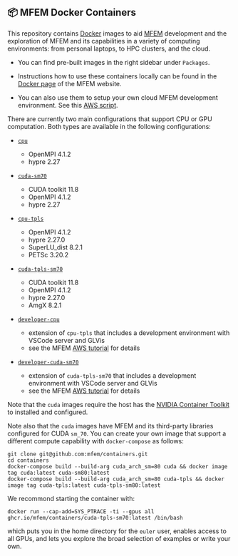 ## 📦 MFEM Docker Containers

This repository contains [Docker](https://www.docker.com/) images to aid
[MFEM](https://github.com/mfem/mfem) development and the exploration of MFEM and
its capabilities in a variety of computing environments: from personal laptops, to HPC
clusters, and the cloud.

- You can find pre-built images in the right sidebar under `Packages`.

- Instructions how to use these containers locally can be found in the
[Docker page](https://mfem.org/tutorial/docker) of the MFEM website.

- You can also use them to setup your own cloud MFEM development environment.
See this [AWS script](developer/user-data.sh).

There are currently two main configurations that support CPU or GPU computation.
Both types are available in the following configurations:

- [`cpu`](https://github.com/mfem/containers/pkgs/container/containers%2Fcpu)
    - OpenMPI 4.1.2
    - hypre 2.27

- [`cuda-sm70`](https://github.com/mfem/containers/pkgs/container/containers%2Fcuda-sm70)
    - CUDA toolkit 11.8
    - OpenMPI 4.1.2
    - hypre 2.27

- [`cpu-tpls`](https://github.com/mfem/containers/pkgs/container/containers%2Fcpu-tpls)
    - OpenMPI 4.1.2
    - hypre 2.27.0
    - SuperLU_dist 8.2.1
    - PETSc 3.20.2

- [`cuda-tpls-sm70`](https://github.com/mfem/containers/pkgs/container/containers%2Fcuda-tpls-sm70)
    - CUDA toolkit 11.8
    - OpenMPI 4.1.2
    - hypre 2.27.0
    - AmgX 8.2.1

- [`developer-cpu`](https://github.com/mfem/containers/pkgs/container/containers%2Fdeveloper-cpu)
    - extension of `cpu-tpls` that includes a development environment with VSCode server and GLVis
    - see the MFEM [AWS tutorial](https://mfem.org/tutorial/docker) for details
 
- [`developer-cuda-sm70`](https://github.com/mfem/containers/pkgs/container/containers%2Fdeveloper-cuda-sm70)
    - extension of `cuda-tpls-sm70` that includes a development environment with VSCode server and GLVis
    - see the MFEM [AWS tutorial](https://mfem.org/tutorial/docker) for details

Note that the `cuda` images require the host has the 
[NVIDIA Container Toolkit](https://docs.nvidia.com/datacenter/cloud-native/container-toolkit/latest/install-guide.html) to installed and configured.

Note also that the `cuda` images have MFEM and its third-party libraries configured for
CUDA `sm_70`. You can create your own image that support a different compute capability with
`docker-compose` as follows:
```
git clone git@github.com:mfem/containers.git
cd containers
docker-compose build --build-arg cuda_arch_sm=80 cuda && docker image tag cuda:latest cuda-sm80:latest
docker-compose build --build-arg cuda_arch_sm=80 cuda-tpls && docker image tag cuda-tpls:latest cuda-tpls-sm80:latest
```

We recommond starting the container with:
```
docker run --cap-add=SYS_PTRACE -ti --gpus all ghcr.io/mfem/containers/cuda-tpls-sm70:latest /bin/bash
```
which puts you in the home directory for the `euler` user, enables access to all GPUs, and lets you
explore the broad selection of examples or write your own.
